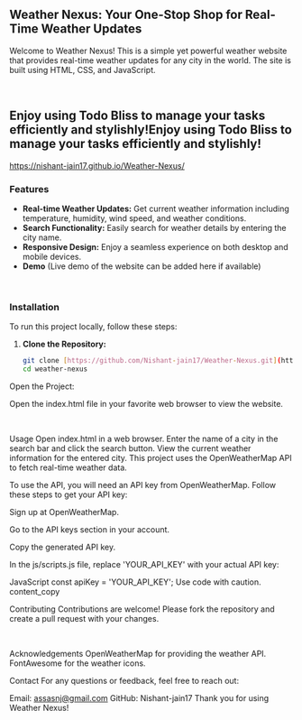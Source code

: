 ## Weather Nexus: Your One-Stop Shop for Real-Time Weather Updates

Welcome to Weather Nexus! This is a simple yet powerful weather website that provides real-time weather updates for any city in the world. The site is built using HTML, CSS, and JavaScript.

<br>

## Enjoy using Todo Bliss to manage your tasks efficiently and stylishly!Enjoy using Todo Bliss to manage your tasks efficiently and stylishly!
https://nishant-jain17.github.io/Weather-Nexus/

### Features

* **Real-time Weather Updates:** Get current weather information including temperature, humidity, wind speed, and weather conditions.
* **Search Functionality:** Easily search for weather details by entering the city name.
* **Responsive Design:** Enjoy a seamless experience on both desktop and mobile devices.
* **Demo** (Live demo of the website can be added here if available)

<br>

### Installation

To run this project locally, follow these steps:

1. **Clone the Repository:**

   ```bash
   git clone [https://github.com/Nishant-jain17/Weather-Nexus.git](https://github.com/Nishant-jain17/Weather-Nexus.git)
   cd weather-nexus
Open the Project:

Open the index.html file in your favorite web browser to view the website.

<br>

Usage
Open index.html in a web browser.
Enter the name of a city in the search bar and click the search button.
View the current weather information for the entered city.
This project uses the OpenWeatherMap API to fetch real-time weather data.

To use the API, you will need an API key from OpenWeatherMap. Follow these steps to get your API key:

Sign up at OpenWeatherMap.

Go to the API keys section in your account.

Copy the generated API key.

In the js/scripts.js file, replace 'YOUR_API_KEY' with your actual API key:

JavaScript
const apiKey = 'YOUR_API_KEY';
Use code with caution.
content_copy
<br>

Contributing
Contributions are welcome! Please fork the repository and create a pull request with your changes.

<br>

Acknowledgements
OpenWeatherMap for providing the weather API.
FontAwesome for the weather icons.
<br>

Contact
For any questions or feedback, feel free to reach out:

Email: assasnj@gmail.com
GitHub: Nishant-jain17
Thank you for using Weather Nexus!


